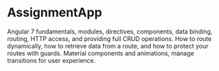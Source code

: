 # AssignmentApp

Angular 7 fundamentals, modules, directives, components, data binding, routing, HTTP access, and providing full CRUD operations. How to route dynamically, how to retrieve data from a route, and how to protect your routes with guards. Material components and animations, manage transitions for user experience.
